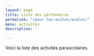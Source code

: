 ```yaml
---
layout: page
title: Liste des partenaires
permalink: "/pour-les-ecoles/ecoles/"
menu: activites
description: ''

---
```


<!-- NE PAS MODIFIER AU DESSUS DE CETTE LIGNE -->

Voici la liste des activités parascolaires.

<!-- NE PAS MODIFIER EN DESSOUS DE CETTE LIGNE -->

